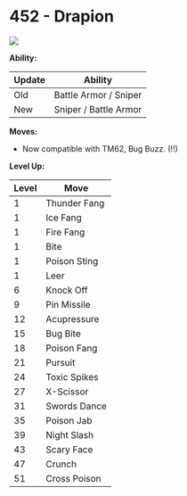 # 452 - Drapion
![][452]

**Ability:**

Update | Ability
---    | ---
Old    | Battle Armor / Sniper
New    | Sniper / Battle Armor

**Moves:**

 - Now compatible with TM62, Bug Buzz. (!!)

**Level Up:**

Level | Move
---   | ---
  1   | Thunder Fang
  1   | Ice Fang
  1   | Fire Fang
  1   | Bite
  1   | Poison Sting
  1   | Leer
  6   | Knock Off
  9   | Pin Missile
 12   | Acupressure
 15   | Bug Bite
 18   | Poison Fang
 21   | Pursuit
 24   | Toxic Spikes
 27   | X-Scissor
 31   | Swords Dance
 35   | Poison Jab
 39   | Night Slash
 43   | Scary Face
 47   | Crunch
 51   | Cross Poison



[452]: /img/pokemon/452.png
